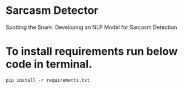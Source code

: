 # Sarcasm Detector
 Spotting the Snark: Developing an NLP Model for Sarcasm Detection

# To install requirements run below code in terminal.
`pip install -r requirements.txt`

